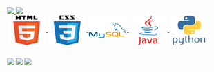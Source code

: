 ##

<div>
  <a href="https://github.com/Plekest">
  <img height="180em" src="https://github-readme-stats.vercel.app/api?username=Plekest&show_icons=true&theme=dracula&include_allcommits=true&count_private=true"/>
  <img height="180em" src="https://github-readme-stats.vercel.app/api/top-langs/?username=Plekest&layout=compact&langs_count=16&theme=dracula"/>
</div>

  
<div>
  <img align="center" height="70" width="90" src="https://github.com/devicons/devicon/blob/master/icons/html5/html5-original-wordmark.svg"/>
  <img align="center" height="70" width="90" src="https://github.com/devicons/devicon/blob/master/icons/css3/css3-original-wordmark.svg"/>
  <img align="center" height="70" width="90" src="https://github.com/devicons/devicon/blob/master/icons/mysql/mysql-original-wordmark.svg"/>
  <img align="center" height="70" width="90" src="https://github.com/devicons/devicon/blob/master/icons/java/java-original-wordmark.svg"/>
  <img align="center" height="70" width="90" src="https://github.com/devicons/devicon/blob/master/icons/python/python-original-wordmark.svg"/>
</div>

  ##
  
<div>
  <a href="https://github.com/Plekest" target="_blank"><img src="https://img.shields.io/badge/GitHub-100000?style=for-the-badge&logo=github&logoColor=white" target="_blank"></a>
  <a href="https://www.linkedin.com/in/pedro-teles-fernandes/" target="_blank"><img src="https://img.shields.io/badge/LinkedIn-0077B5?style=for-the-badge&logo=linkedin&logoColor=white" target="_blank"></a>
  <a href="phtf.pedro12@gmail.com" target="_blank"><img src="https://img.shields.io/badge/Gmail-D14836?style=for-the-badge&logo=gmail&logoColor=white" target="_blank"></a>
</div>  
